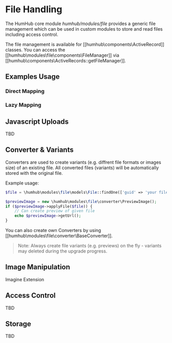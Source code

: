 File Handling
=============

The HumHub core module *humhub/modules/file* provides a generic file management which can be used in custom modules to store and read files including access control.

The file management is available for [[humhub\components\ActiveRecord]] classes.
You can access the [[humhub\modules\file\components\FileManager]] via [[humhub\components\ActiveRecords::getFileManager]].

Examples Usage
--------------

### Direct Mapping

### Lazy Mapping



Javascript Uploads
------------------
TBD

Converter & Variants
--------------------

Converters are used to create variants (e.g. diffrent file formats or images size) of an existing file.
All converted files (variants) will be automatically stored with the original file.

Example usage:
```php
$file = \humhub\modules\file\models\File::findOne(['guid' => 'your file guid']);

$previewImage = new \humhub\modules\file\converter\PreviewImage();
if ($previewImage->applyFile($file)) {
	// Can create preview of given file
	echo $previewImage->getUrl();
}


```

You can also create own Converters by using [[humhub\modules\file\converter\BaseConverter]].

> Note: Always create file variants (e.g. previews) on the fly - variants may deleted during the upgrade progress.


Image Manipulation
------------------

Imagine Extension

Access Control
-------------
TBD


Storage
-------
TBD
